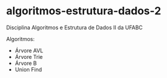 # algoritmos-estrutura-dados-2
Disciplina Algoritmos e Estrutura de Dados II da UFABC

Algoritmos:
* Árvore AVL
* Árvore Trie
* Árvore B
* Union Find
